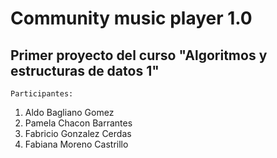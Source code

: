 # Community music player 1.0
## Primer proyecto del curso "Algoritmos y estructuras de datos 1"
`Participantes:`
1. Aldo Bagliano Gomez
2. Pamela Chacon Barrantes
3. Fabricio Gonzalez Cerdas
4. Fabiana Moreno Castrillo
